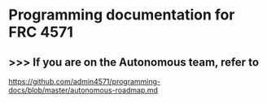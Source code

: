 # Programming documentation for FRC 4571

## >>> If you are on the Autonomous team, refer to
https://github.com/admin4571/programming-docs/blob/master/autonomous-roadmap.md
